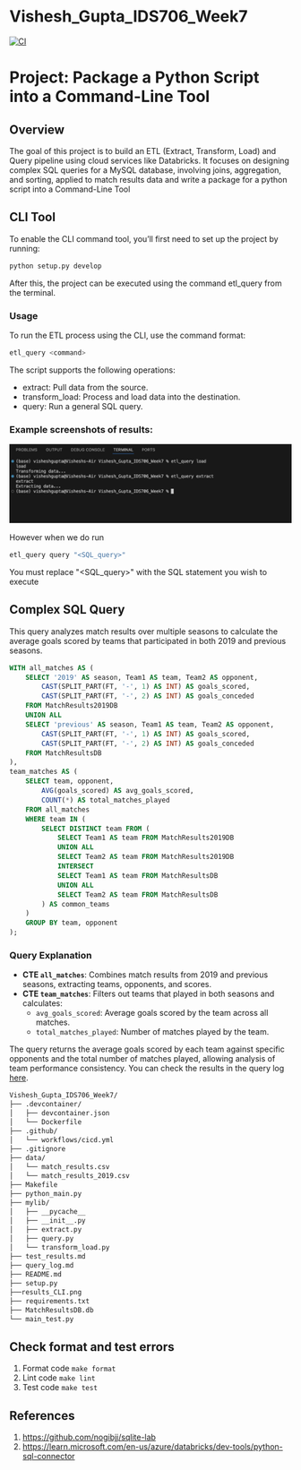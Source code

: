 # Vishesh_Gupta_IDS706_Week7

[![CI](https://github.com/nogibjj/Vishesh_Gupta_IDS706_Week7/actions/workflows/cicd.yml/badge.svg)](https://github.com/nogibjj/Vishesh_Gupta_IDS706_Week7/actions/workflows/cicd.yml)

# Project: Package a Python Script into a Command-Line Tool

## Overview
The goal of this project is to build an ETL (Extract, Transform, Load) and Query pipeline using cloud services like Databricks. It focuses on designing complex SQL queries for a MySQL database, involving joins, aggregation, and sorting, applied to match results data and write a package for a python script into a Command-Line Tool

## CLI Tool

To enable the CLI command tool, you’ll first need to set up the project by running:

```bash
python setup.py develop
```
After this, the project can be executed using the command etl_query from the terminal.

### Usage

To run the ETL process using the CLI, use the command format:

```bash
etl_query <command>
```
The script supports the following operations:

- extract: Pull data from the source.
- transform_load: Process and load data into the destination.
- query: Run a general SQL query.

### Example screenshots of results:

![Test Image 3](results_CLI.png)

However when we do run 
```bash
etl_query query "<SQL_query>"
```
You must replace "<SQL_query>" with the SQL statement you wish to execute

## Complex SQL Query
This query analyzes match results over multiple seasons to calculate the average goals scored by teams that participated in both 2019 and previous seasons.

```sql
WITH all_matches AS (
    SELECT '2019' AS season, Team1 AS team, Team2 AS opponent, 
        CAST(SPLIT_PART(FT, '-', 1) AS INT) AS goals_scored,
        CAST(SPLIT_PART(FT, '-', 2) AS INT) AS goals_conceded
    FROM MatchResults2019DB
    UNION ALL
    SELECT 'previous' AS season, Team1 AS team, Team2 AS opponent, 
        CAST(SPLIT_PART(FT, '-', 1) AS INT) AS goals_scored,
        CAST(SPLIT_PART(FT, '-', 2) AS INT) AS goals_conceded
    FROM MatchResultsDB
),
team_matches AS (
    SELECT team, opponent, 
        AVG(goals_scored) AS avg_goals_scored, 
        COUNT(*) AS total_matches_played
    FROM all_matches
    WHERE team IN (
        SELECT DISTINCT team FROM (
            SELECT Team1 AS team FROM MatchResults2019DB
            UNION ALL
            SELECT Team2 AS team FROM MatchResults2019DB
            INTERSECT
            SELECT Team1 AS team FROM MatchResultsDB
            UNION ALL
            SELECT Team2 AS team FROM MatchResultsDB
        ) AS common_teams
    )
    GROUP BY team, opponent
);
```
### Query Explanation

- **CTE `all_matches`**: Combines match results from 2019 and previous seasons, extracting teams, opponents, and scores.
- **CTE `team_matches`**: Filters out teams that played in both seasons and calculates:
  - `avg_goals_scored`: Average goals scored by the team across all matches.
  - `total_matches_played`: Number of matches played by the team.

The query returns the average goals scored by each team against specific opponents and the total number of matches played, allowing analysis of team performance consistency. You can check the results in the query log [here](https://github.com/nogibjj/Vishesh_Gupta_IDS706_Week7/blob/main/query_log.md).

```
Vishesh_Gupta_IDS706_Week7/
├── .devcontainer/
│   ├── devcontainer.json
│   └── Dockerfile
├── .github/
│   └── workflows/cicd.yml
├── .gitignore
├── data/
│   └── match_results.csv
│   └── match_results_2019.csv
├── Makefile
├── python_main.py
├── mylib/
│   ├── __pycache__
│   ├── __init__.py
│   ├── extract.py
│   ├── query.py
│   └── transform_load.py
├── test_results.md
├── query_log.md
├── README.md
├── setup.py
├──results_CLI.png
├── requirements.txt
├── MatchResultsDB.db
└── main_test.py
```

## Check format and test errors 
1. Format code `make format`
2. Lint code `make lint`
3. Test code `make test`


## References 
1. https://github.com/nogibjj/sqlite-lab
2. https://learn.microsoft.com/en-us/azure/databricks/dev-tools/python-sql-connector

